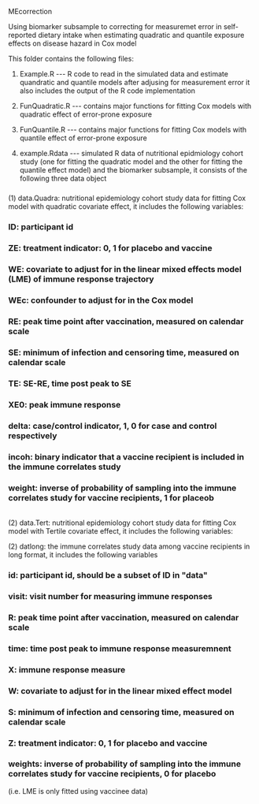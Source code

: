 MEcorrection

Using biomarker subsample to correcting for measuremet error in self-reported dietary intake when estimating quadratic and quantile exposure effects on disease hazard in Cox model  

This folder contains the following files:

1. Example.R  --- R code to read in the simulated data and estimate quandratic and quantile models after adjusing for measurement error
it also includes the output of the R code implementation 

2. FunQuadratic.R  --- contains major functions for fitting Cox models with quadratic effect of error-prone exposure

3. FunQuantile.R --- contains major functions for fitting Cox models with quantile effect of error-prone exposure

4. example.Rdata --- simulated R data of nutritional epidmiology cohort study (one for fitting the quadratic model and the other for fitting the quantile effect model) and the biomarker subsample, it consists of the following three 
data object

#####
(1) data.Quadra: nutritional epidemiology cohort study data for fitting Cox model with quadratic covariate effect, it includes the following variables:

### ID: participant id
### ZE: treatment indicator: 0, 1 for placebo and vaccine
### WE: covariate to adjust for in the linear mixed effects model (LME) of immune response trajectory
### WEc: confounder to adjust for in the Cox model
### RE: peak time point after vaccination, measured on calendar scale
### SE: minimum of infection and censoring time, measured on calendar scale
### TE: SE-RE, time post peak to SE
### XE0: peak immune response
### delta: case/control indicator, 1, 0 for case and control respectively
### incoh: binary indicator that a vaccine recipient is included in the immune correlates study
### weight: inverse of probability of sampling into the immune correlates study for vaccine recipients, 1 for placeob 

######
(2) data.Tert: nutritional epidemiology cohort study data for fitting Cox model with Tertile covariate effect, it includes the following variables:

(2) datlong: the immune correlates study data among vaccine recipients in long format, it includes the following variables

### id: participant id, should be a subset of ID in "data"
### visit: visit number for measuring immune responses
### R: peak time point after vaccination, measured on calendar scale
### time: time post peak to immune response measuremnent
### X: immune response measure
### W: covariate to adjust for in the linear mixed effect model
### S: minimum of infection and censoring time, measured on calendar scale
### Z: treatment indicator: 0, 1 for placebo and vaccine
### weights: inverse of probability of sampling into the immune correlates study for vaccine recipients, 0 for placebo 
(i.e. LME is only fitted using vaccinee data)
